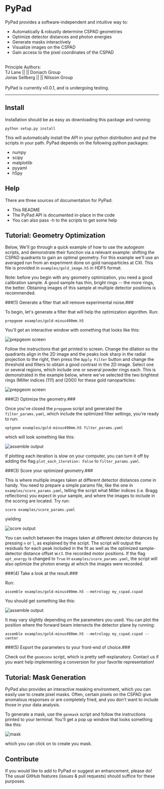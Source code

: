 PyPad
========

PyPad provides a software-independent and intuitive way to:

* Automatically & robustly determine CSPAD geometries
* Optimize detector distances and photon energies
* Generate masks interactively
* Visualize images on the CSPAD
* Gain access to the pixel coordinates of the CSPAD

<br>
Principle Authors:<br>
TJ Lane        ||  <tjlane@stanford.edu>         ||  Doniach Group<br>
Jonas Sellberg ||  <sellberg@slac.stanford.edu>  ||  Nilsson Group<br>
<br>
PyPad is currently v0.0.1, and is undergoing testing.

--------------------------------------------------------------------------------


Install
-------

Installation should be as easy as downloading this package and running:

`python setup.py install`

This will automatically install the API in your python distribution and put the scripts in your path. PyPad depends on the following python packages:

* numpy
* scipy
* matplotlib
* pyyaml
* h5py


Help
----

There are three sources of documentation for PyPad:

* This README
* The PyPad API is documented in-place in the code
* You can also pass -h to the scripts to get some help


Tutorial: Geometry Optimization
-------------------------------
Below, We'll go through a quick example of how to use the autogeom scripts, and demonstrate their function via a relevant example: shifting the CSPAD quadrants to gain an optimal geometry. For this example we'll use an averaged run from an experiment done on gold nanoparticles at CXI. This file is provided in `examples/gold_image.h5` in HDF5 format.

Note: before you begin with any geometry optimization, you need a good calibration sample. A good sample has thin, bright rings -- the more rings, the better. Obtaining images of this sample at multiple detector positions is recommended.


###(1) Generate a filter that will remove experimental noise.###

To begin, let's generate a filter that will help the optimization algorithm. Run:

`prepgeom examples/gold-minus490mm.h5`

You'll get an interactive window with something that looks like this:

![prepgeom screen](https://raw.github.com/tjlane/pypad/master/doc/images/prepgeom-init.png)

Follow the instructions that get printed to screen. Change the dilation so the quadrants align in the 2D image and the peaks look sharp in the radial projection to the right, then press the `Apply Filter` button and change the threshold and filters to obtain a good contrast in the 2D image. Select one or several regions, which include one or several powder rings each. This is demonstrated in the example below, where we've selected the two brightest rings (Miller indices (111) and (200)) for these gold nanoparticles:

![prepgeom screen](https://raw.github.com/tjlane/pypad/master/doc/images/prepgeom-opt.png)


###(2) Optimize the geometry.###

Once you've closed the `prepgeom` script and generated the `filter_params.yaml`, which include the optimized filter settings, you're ready to run:

`optgeom examples/gold-minus490mm.h5 filter_params.yaml`

which will look something like this:

![assemble output](https://raw.github.com/tjlane/pypad/master/doc/images/optgeom.png)

If plotting each iteration is slow on your computer, you can turn it off by adding the flag `plot_each_iteration: False` to `filter_params.yaml`.


###(3) Score your optimized geometry.###

This is where multiple images taken at different detector distances come in handy. You need to prepare a simple params file, like the one in `examples/score_params.yaml`, telling the script what Miller indices (i.e. Bragg reflections) you expect in your sample, and where the images to include in the scoring are located. Try run:

`score examples/score_params.yaml`

yielding

![score output](https://raw.github.com/tjlane/pypad/master/doc/images/score-gold.png)

You can switch between the images taken at different detector distances by pressing `n` or `l`, as explained by the script. The script will output the residuals for each peak included in the fit as well as the optimized sample-detector distance offset w.r.t. the recorded motor positions. If the flag `opt_energy` is changed to `True` in `examples/score_params.yaml`, the script will also optimize the photon energy at which the images were recorded.


###(4) Take a look at the result.###

Run:

`assemble examples/gold-minus490mm.h5 --metrology my_cspad.cspad`

You should get something like this:

![assemble output](https://raw.github.com/tjlane/pypad/master/doc/images/assembled-gold.png)

It may vary slightly depending on the parameters you used. You can plot the position where the forward beam intersects the detector plane by running:

`assemble examples/gold-minus490mm.h5 --metrology my_cspad.cspad --center`


###(5) Export the parameters to your front-end of choice.###

Check out the `geomconv` script, which is pretty self-explanatory. Contact us if you want help implementing a conversion for your favorite representation!



Tutorial: Mask Generation
-------------------------

PyPad also provides an interactive masking environment, which you can easily use to create pixel masks. Often, certain pixels on the CSPAD give anomalous responses or are completely fried, and you don't want to include those in your data analysis.

To generate a mask, use the `genmask` script and follow the instructions printed to your terminal. You'll get a pop up window that looks something like this:

![mask](https://raw.github.com/tjlane/pypad/master/doc/images/masking.png)

which you can click on to create you mask.


Contribute
----------

If you would like to add to PyPad or suggest an enhancement, please do! The usual GitHub features (issues & pull requests) should suffice for these purposes.
